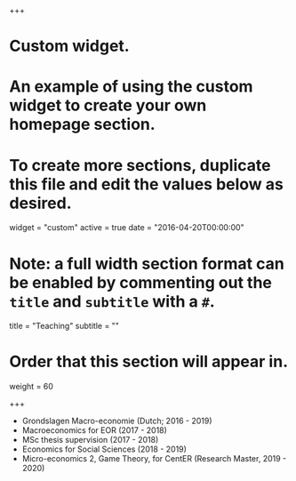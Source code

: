+++
# Custom widget.
# An example of using the custom widget to create your own homepage section.
# To create more sections, duplicate this file and edit the values below as desired.
widget = "custom"
active = true
date = "2016-04-20T00:00:00"

# Note: a full width section format can be enabled by commenting out the `title` and `subtitle` with a `#`.
title = "Teaching"
subtitle = ""

# Order that this section will appear in.
weight = 60

+++

- Grondslagen Macro-economie (Dutch; 2016 - 2019)
- Macroeconomics for EOR (2017 - 2018)
- MSc thesis supervision (2017 - 2018)
- Economics for Social Sciences (2018 - 2019)
- Micro-economics 2, Game Theory, for CentER (Research Master, 2019 - 2020) 
